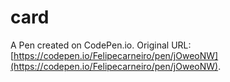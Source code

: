 # card

A Pen created on CodePen.io. Original URL: [https://codepen.io/Felipecarneiro/pen/jOweoNW](https://codepen.io/Felipecarneiro/pen/jOweoNW).


